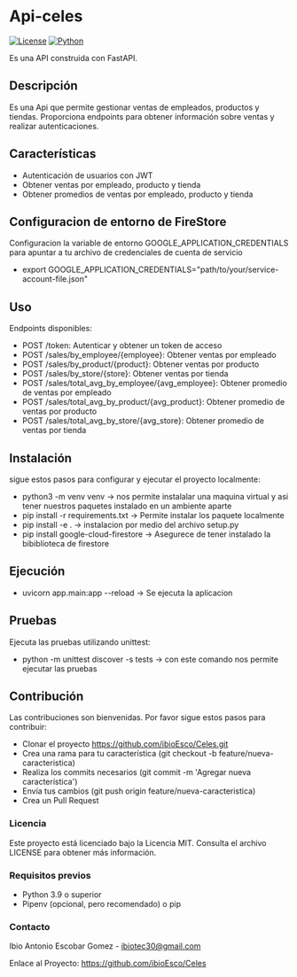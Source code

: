 # Api-celes

[![License](https://img.shields.io/badge/license-MIT-blue.svg)](https://opensource.org/licenses/MIT)
[![Python](https://img.shields.io/badge/python-3.7%2B-blue.svg)](https://www.python.org/downloads/)

Es  una API  construida con FastAPI.

## Descripción

Es una Api que permite gestionar ventas de empleados, productos y tiendas. Proporciona endpoints para obtener información sobre ventas y realizar autenticaciones.

## Características

- Autenticación de usuarios con JWT
- Obtener ventas por empleado, producto y tienda
- Obtener promedios de ventas por empleado, producto y tienda

## Configuracion de entorno de FireStore
Configuracion la variable de entorno GOOGLE_APPLICATION_CREDENTIALS para apuntar a tu archivo de credenciales de cuenta de servicio

-   export GOOGLE_APPLICATION_CREDENTIALS="path/to/your/service-account-file.json"


## Uso
Endpoints disponibles:

- POST /token: Autenticar y obtener un token de acceso
- POST /sales/by_employee/{employee}: Obtener ventas por empleado
- POST /sales/by_product/{product}: Obtener ventas por producto
- POST /sales/by_store/{store}: Obtener ventas por tienda
- POST /sales/total_avg_by_employee/{avg_employee}: Obtener promedio de ventas por empleado
- POST /sales/total_avg_by_product/{avg_product}: Obtener promedio de ventas por producto
- POST /sales/total_avg_by_store/{avg_store}: Obtener promedio de ventas por tienda

## Instalación

sigue estos pasos para configurar y ejecutar el proyecto localmente:

- python3 -m venv venv  -> nos permite instalalar una maquina virtual y asi tener nuestros paquetes instalado en un ambiente aparte
- pip install -r requirements.txt  -> Permite instalar los paquete localmente
- pip install -e .  -> instalacion por medio del archivo setup.py
- pip install google-cloud-firestore -> Asegurece de tener instalado la bibiblioteca de firestore

## Ejecución

- uvicorn app.main:app --reload -> Se ejecuta la aplicacion


## Pruebas
Ejecuta las pruebas utilizando unittest:

- python -m unittest discover -s tests -> con este comando nos permite ejecutar las pruebas


## Contribución
Las contribuciones son bienvenidas. Por favor sigue estos pasos para contribuir:

- Clonar el proyecto https://github.com/ibioEsco/Celes.git
- Crea una rama para tu característica (git checkout -b feature/nueva-caracteristica)
- Realiza los commits necesarios (git commit -m 'Agregar nueva característica')
- Envía tus cambios (git push origin feature/nueva-caracteristica)
- Crea un Pull Request


### Licencia

Este proyecto está licenciado bajo la Licencia MIT. Consulta el archivo LICENSE para obtener más información.

### Requisitos previos

- Python 3.9 o superior
- Pipenv (opcional, pero recomendado) o pip

### Contacto

Ibio Antonio Escobar Gomez  - ibiotec30@gmail.com

Enlace al Proyecto: https://github.com/ibioEsco/Celes

